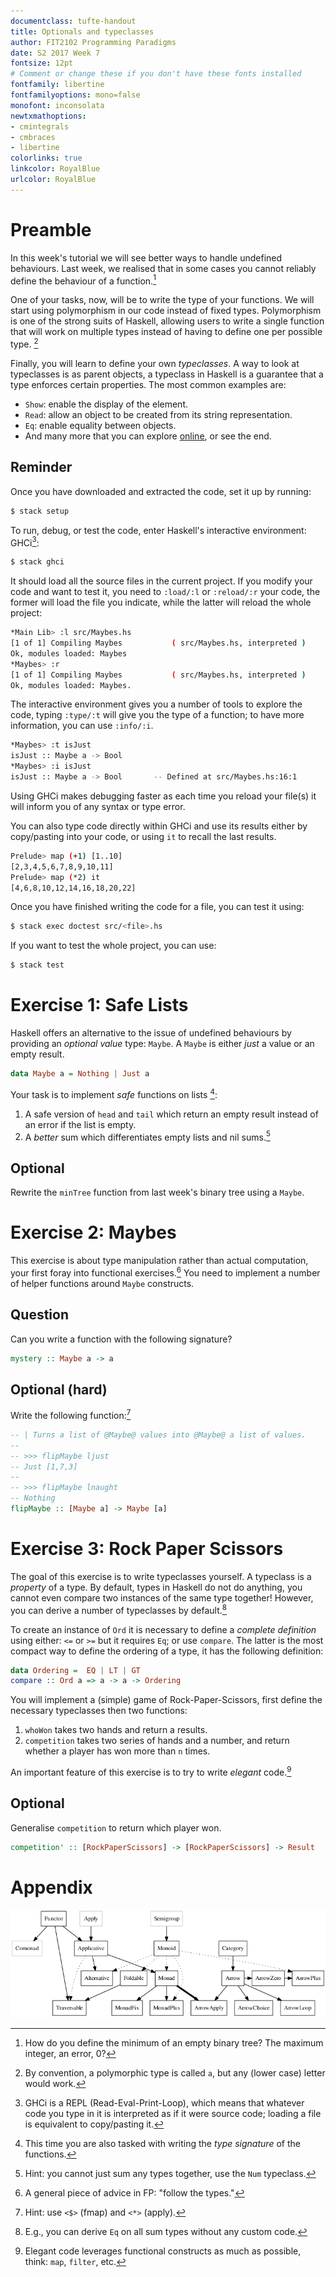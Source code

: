 ```yaml
---
documentclass: tufte-handout
title: Optionals and typeclasses
author: FIT2102 Programming Paradigms
date: S2 2017 Week 7
fontsize: 12pt
# Comment or change these if you don't have these fonts installed
fontfamily: libertine
fontfamilyoptions: mono=false
monofont: inconsolata
newtxmathoptions:
- cmintegrals
- cmbraces
- libertine
colorlinks: true
linkcolor: RoyalBlue
urlcolor: RoyalBlue
---
```


# Preamble

In this week's tutorial we will see better ways to handle undefined
behaviours. Last week, we realised that in some cases you cannot reliably
define the behaviour of a function.[^1]

[^1]: How do you define the minimum of an empty binary tree? The maximum
    integer, an error, 0?

One of your tasks, now, will be to write the type of your functions. We will
start using polymorphism in our code instead of fixed types.  Polymorphism is
one of the strong suits of Haskell, allowing users to write a single function
that will work on multiple types instead of having to define one per possible
type. [^2]

[^2]: By convention, a polymorphic type is called `a`, but any (lower case)
    letter would work.

Finally, you will learn to define your own *typeclasses*. A way to look at
typeclasses is as parent objects, a typeclass in Haskell is a guarantee that a
type enforces certain properties. The most common examples are:

 * `Show`: enable the display of the element.
 * `Read`: allow an object to be created from its string representation.
 * `Eq`: enable equality between objects.
 * And many more that you can explore
   [online](http://learnyouahaskell.com/types-and-typeclasses), or see the end.

## Reminder

Once you have downloaded and extracted the code, set it up by running:
```bash
$ stack setup
```

To run, debug, or test the code, enter Haskell's interactive environment:
GHCi[^3]:
```bash
$ stack ghci
```
 It should load all the source files in the current project. If you
modify your code and want to test it, you need to `:load/:l` or `:reload/:r`
your code, the former will load the file you indicate, while the latter will
reload the whole project:

[^3]: GHCi is a REPL (Read-Eval-Print-Loop), which means that whatever code you
    type in it is interpreted as if it were source code; loading a file is
    equivalent to copy/pasting it.

```bash
*Main Lib> :l src/Maybes.hs
[1 of 1] Compiling Maybes           ( src/Maybes.hs, interpreted )
Ok, modules loaded: Maybes
*Maybes> :r
[1 of 1] Compiling Maybes           ( src/Maybes.hs, interpreted )
Ok, modules loaded: Maybes.
```

The interactive environment gives you a number of tools to explore the code,
typing `:type/:t` will give you the type of a function; to have more
information, you can use `:info/:i`.

```bash
*Maybes> :t isJust
isJust :: Maybe a -> Bool
*Maybes> :i isJust
isJust :: Maybe a -> Bool       -- Defined at src/Maybes.hs:16:1
```

Using GHCi makes debugging faster as each time you reload your file(s) it will
inform you of any syntax or type error.

You can also type code directly within GHCi and use its results either by
copy/pasting into your code, or using `it` to recall the last results.

```bash
Prelude> map (+1) [1..10]
[2,3,4,5,6,7,8,9,10,11]
Prelude> map (*2) it
[4,6,8,10,12,14,16,18,20,22]
```

Once you have finished writing the code for a file, you can test it using:

```bash
$ stack exec doctest src/<file>.hs
```

If you want to test the whole project, you can use:

```bash
$ stack test
```

# Exercise 1: Safe Lists

Haskell offers an alternative to the issue of undefined behaviours by providing
an *optional value* type: `Maybe`. A `Maybe` is either *just* a value or an
empty result.

```haskell
data Maybe a = Nothing | Just a
```

Your task is to implement *safe* functions on lists [^4]:

 1. A safe version of `head` and `tail` which return an empty result instead of
    an error if the list is empty.
 2. A *better* sum which differentiates empty lists and nil sums.[^5]

[^4]: This time you are also tasked with writing the *type signature* of the
    functions.

[^5]: Hint: you cannot just sum any types together, use the `Num` typeclass.

## Optional

Rewrite the `minTree` function from last week's binary tree using a `Maybe`.

# Exercise 2: Maybes

This exercise is about type manipulation rather than actual computation, your
first foray into functional exercises.[^6] You need to implement a number of
helper functions around `Maybe` constructs.

[^6]: A general piece of advice in FP: "follow the types."

## Question

Can you write a function with the following signature?
```haskell
mystery :: Maybe a -> a
```

## Optional (hard)

Write the following function:[^7]
```haskell
-- | Turns a list of @Maybe@ values into @Maybe@ a list of values.
--
-- >>> flipMaybe ljust
-- Just [1,7,3]
--
-- >>> flipMaybe lnaught
-- Nothing
flipMaybe :: [Maybe a] -> Maybe [a]
```

[^7]: Hint: use `<$>` (fmap) and `<*>` (apply).

# Exercise 3: Rock Paper Scissors

The goal of this exercise is to write typeclasses yourself. A typeclass is a
*property* of a type. By default, types in Haskell do not do anything, you
cannot even compare two instances of the same type together! However, you can
derive a number of typeclasses by default.[^8]

[^8]: E.g., you can derive `Eq` on all sum types without any custom code.

To create an instance of `Ord` it is necessary to define a *complete
definition* using either: `<=` or `>=` but it requires `Eq`; or use
`compare`. The latter is the most compact way to define the ordering of a type,
it has the following definition:
```haskell
data Ordering =  EQ | LT | GT
compare :: Ord a => a -> a -> Ordering
```

You will implement a (simple) game of Rock-Paper-Scissors, first define the
necessary typeclasses then two functions:

 1. `whoWon` takes two hands and return a results.
 2. `competition` takes two series of hands and a number, and return whether a
    player has won more than `n` times.

An important feature of this exercise is to try to write *elegant* code.[^9]

[^9]: Elegant code leverages functional constructs as much as possible, think:
    `map`, `filter`, etc.

## Optional

Generalise `competition` to return which player won.

```haskell
competition' :: [RockPaperScissors] -> [RockPaperScissors] -> Result
```

# Appendix

![Typeclasses diagram](typeclasses.png "Typeclasses diagram")
